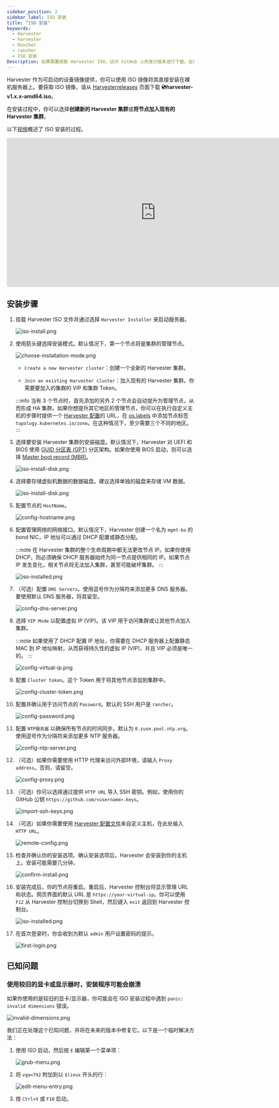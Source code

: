 ```yaml
---
sidebar_position: 2
sidebar_label: ISO 安装
title: "ISO 安装"
keywords:
  - Harvester
  - harvester
  - Rancher
  - rancher
  - ISO 安装
Description: 如果需要获取 Harvester ISO，访问 GitHub 上的发行版本进行下载。在安装过程中，你可以选择组建一个新的集群，或者将节点加入到现有的集群中。
---
```


Harvester 作为可启动的设备镜像提供，你可以使用 ISO 镜像将其直接安装在裸机服务器上。要获取 ISO 镜像，请从 [Harvesterreleases](https://github.com/harvester/harvester/releases) 页面下载 **💿harvester-v1.x.x-amd64.iso**。

在安装过程中，你可以选择**创建新的 Harvester 集群**或**将节点加入现有的 Harvester 集群**。

以下[视频](https://youtu.be/X0VIGZ_lExQ)概述了 ISO 安装的过程。

<div class="text-center">
<iframe width="800" height="400" src="https://www.youtube.com/embed/X0VIGZ_lExQ" title="YouTube video player" frameborder="0" allow="accelerometer; autoplay; clipboard-write; encrypted-media; gyroscope; picture-in-picture" allowfullscreen></iframe>
</div>

## 安装步骤

1. 挂载 Harvester ISO 文件并通过选择 `Harvester Installer` 来启动服务器。

   ![iso-install.png](/img/v1.1/install/iso-install.png)

1. 使用箭头键选择安装模式。默认情况下，第一个节点将是集群的管理节点。

   ![choose-installation-mode.png](/img/v1.1/install/choose-installation-mode.png)

   - `Create a new Harvester cluster`：创建一个全新的 Harvester 集群。

   - `Join an existing Harvester cluster`：加入现有的 Harvester 集群。你需要要加入的集群的 VIP 和集群 Token。

   :::info
   当有 3 个节点时，首先添加的另外 2 个节点会自动提升为管理节点，从而形成 HA 集群。如果你想提升其它地区的管理节点，你可以在执行自定义主机的步骤时提供一个 [Harvester 配置](./harvester-configuration.md)的 URL，在 [os.labels](./harvester-configuration.md#oslabels) 中添加节点标签 `topology.kubernetes.io/zone`。在这种情况下，至少需要三个不同的地区。
   :::

1. 选择要安装 Harvester 集群的安装磁盘。默认情况下，Harvester 对 UEFI 和 BIOS 使用 [GUID 分区表 (GPT)](https://en.wikipedia.org/wiki/GUID_Partition_Table) 分区架构。如果你使用 BIOS 启动，则可以选择 [Master boot record (MBR)](https://en.wikipedia.org/wiki/Master_boot_record)。

   ![iso-install-disk.png](/img/v1.1/install/iso-install-disk.png)

1. 选择要存储虚拟机数据的数据磁盘。建议选择单独的磁盘来存储 VM 数据。

   ![iso-install-disk.png](/img/v1.1/install/iso-select-data-disk.png)

1. 配置节点的 `HostName`。

   ![config-hostname.png](/img/v1.1/install/config-hostname.png)

1. 配置管理网络的网络接口。默认情况下，Harvester 创建一个名为 `mgmt-bo` 的 bond NIC，IP 地址可以通过 DHCP 配置或静态分配。

   :::note
   在 Harvester 集群的整个生命周期中都无法更改节点 IP。如果你使用 DHCP，则必须确保 DHCP 服务器始终为同一节点提供相同的 IP。如果节点 IP 发生变化，相关节点将无法加入集群，甚至可能破坏集群。
   :::

   ![iso-installed.png](/img/v1.1/install/iso-nic-config.png)

1. （可选）配置 `DNS Servers`。使用逗号作为分隔符来添加更多 DNS 服务器。要使用默认 DNS 服务器，将其留空。

   ![config-dns-server.png](/img/v1.1/install/config-dns-server.png)

1. 选择 `VIP Mode` 以配置虚拟 IP (VIP)。该 VIP 用于访问集群或让其他节点加入集群。

   :::note
   如果使用了 DHCP 配置 IP 地址，你需要在 DHCP 服务器上配置静态 MAC 到 IP 地址映射，从而获得持久性的虚拟 IP (VIP)，并且 VIP 必须是唯一的。
   :::

   ![config-virtual-ip.png](/img/v1.1/install/config-virtual-ip.png)

1. 配置 `Cluster token`。这个 Token 用于将其他节点添加到集群中。

   ![config-cluster-token.png](/img/v1.1/install/config-cluster-token.png)

1. 配置并确认用于访问节点的 `Password`。默认的 SSH 用户是 `rancher`。

   ![config-password.png](/img/v1.1/install/config-password.png)

1. 配置 `NTP服务器` 以确保所有节点的时间同步。默认为 `0.suse.pool.ntp.org`。使用逗号作为分隔符来添加更多 NTP 服务器。

   ![config-ntp-server.png](/img/v1.2/install/config-ntp-server.png)

1. （可选）如果你需要使用 HTTP 代理来访问外部环境，请输入 `Proxy address`。否则，请留空。

   ![config-proxy.png](/img/v1.1/install/config-proxy.png)

1. （可选）你可以选择通过提供 `HTTP URL` 导入 SSH 密钥。例如，使用你的 GitHub 公钥 `https://github.com/<username>.keys`。

   ![import-ssh-keys.png](/img/v1.1/install/import-ssh-keys.png)

1. （可选）如果你需要使用 [Harvester 配置文件](./harvester-configuration.md)来自定义主机，在此处输入 `HTTP URL`。

   ![remote-config.png](/img/v1.1/install/remote-config.png)

1. 检查并确认你的安装选项。确认安装选项后，Harvester 会安装到你的主机上。安装可能需要几分钟。

   ![confirm-install.png](/img/v1.1/install/confirm-install.png)

1. 安装完成后，你的节点将重启。重启后，Harvester 控制台将显示管理 URL 和状态。网页界面的默认 URL 是 `https://your-virtual-ip`。你可以使用 `F12` 从 Harvester 控制台切换到 Shell，然后键入 `exit` 返回到 Harvester 控制台。

   ![iso-installed.png](/img/v1.1/install/iso-installed.png)

1. 在首次登录时，你会收到为默认 `admin` 用户设置密码的提示。

   ![first-login.png](/img/v1.1/install/first-time-login.png)

<!-- :::note
In some cases, if you are using an older VGA connector, you may encounter an `panic: invalid dimensions` error with ISO installation. See issue [#2937](https://github.com/harvester/harvester/issues/2937#issuecomment-1278545927) for a workaround.
::: -->

## 已知问题

### 使用较旧的显卡或显示器时，安装程序可能会崩溃

如果你使用的是较旧的显卡/显示器，你可能会在 ISO 安装过程中遇到 `panic: invalid dimensions` 错误。

![invalid-dimensions.png](/img/v1.1/install/invalid-dimensions.png)

我们正在处理这个已知问题，并将在未来的版本中修复它。以下是一个临时解决方法：

1. 使用 ISO 启动，然后按 `E` 编辑第一个菜单项：

   ![grub-menu.png](/img/v1.1/install/grub-menu.png)

1. 将 `vga=792` 附加到以 `$linux` 开头的行：

   ![edit-menu-entry.png](/img/v1.1/install/edit-menu-entry.png)

1. 按 `Ctrl+X` 或 `F10` 启动。
